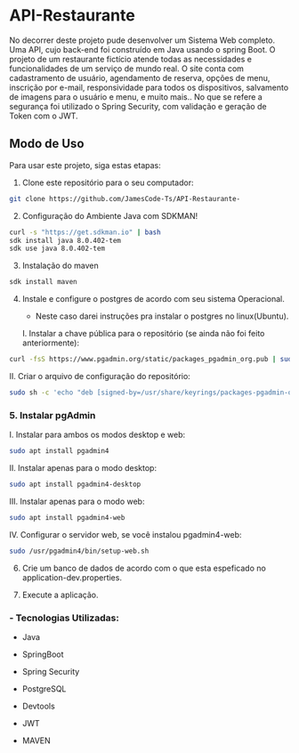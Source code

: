 # API-Restaurante
No decorrer deste projeto pude desenvolver um Sistema Web completo. Uma API, cujo back-end foi construído em Java usando o spring Boot.
O projeto de um restaurante fictício atende todas as necessidades e funcionalidades de um serviço de mundo real. 
O site conta com cadastramento de usuário, agendamento de reserva, opções de menu, inscrição por e-mail, responsividade para todos os dispositivos, salvamento de imagens para o usuário e menu,  e muito mais.. 
No que se refere a segurança foi utilizado o Spring Security, com validação e geração de Token com o JWT. 




## Modo de Uso

Para usar este projeto, siga estas etapas:

1. Clone este repositório para o seu computador:

```bash
git clone https://github.com/JamesCode-Ts/API-Restaurante-
```

2. Configuração do Ambiente Java com SDKMAN!

```bash
curl -s "https://get.sdkman.io" | bash
sdk install java 8.0.402-tem  
sdk use java 8.0.402-tem  
```
3. Instalação do maven
```bash
sdk install maven 
```

4. Instale e configure o postgres de acordo com seu sistema Operacional.
   * Neste caso darei instruções pra instalar o postgres no linux(Ubuntu).
   
    I. Instalar a chave pública para o repositório (se ainda não foi feito anteriormente):

```bash
curl -fsS https://www.pgadmin.org/static/packages_pgadmin_org.pub | sudo gpg --dearmor -o /usr/share/keyrings/packages-pgadmin-org.gpg
```

II. Criar o arquivo de configuração do repositório:

```bash
sudo sh -c 'echo "deb [signed-by=/usr/share/keyrings/packages-pgadmin-org.gpg] https://ftp.postgresql.org/pub/pgadmin/pgadmin4/apt/$(lsb_release -cs) pgadmin4 main" > /etc/apt/sources.list.d/pgadmin4.list && apt update'
```


 ### 5. Instalar pgAdmin


 I. Instalar para ambos os modos desktop e web:

```bash
sudo apt install pgadmin4
```

II. Instalar apenas para o modo desktop:

```bash
sudo apt install pgadmin4-desktop
```

III. Instalar apenas para o modo web: 

```bash
sudo apt install pgadmin4-web 
```

IV. Configurar o servidor web, se você instalou pgadmin4-web:

```bash
sudo /usr/pgadmin4/bin/setup-web.sh
```
6. Crie um banco de dados de acordo com o que esta espeficado no application-dev.properties.

7. Execute a aplicação.



### - Tecnologias Utilizadas:

* Java

* SpringBoot

* Spring Security

* PostgreSQL

* Devtools

* JWT

* MAVEN

